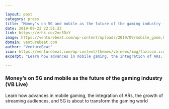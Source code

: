 ```yaml
---

layout: post
category: press
title: "Money’s on 5G and mobile as the future of the gaming industry (VB Live)"
date: 2019-09-23 22:51:23
link: https://vrhk.co/2mc5DzY
image: https://venturebeat.com/wp-content/uploads/2019/09/mobile_game.GettyImages-1150760149.jpg?w=1200&strip=all
domain: venturebeat.com
author: "VentureBeat"
icon: https://venturebeat.com/wp-content/themes/vb-news/img/favicon.ico
excerpt: "Learn how advances in mobile gaming, the integration of ARs, the growth of streaming audiences, and 5G is about to transform the gaming world"

---
```


### Money’s on 5G and mobile as the future of the gaming industry (VB Live)

Learn how advances in mobile gaming, the integration of ARs, the growth of streaming audiences, and 5G is about to transform the gaming world